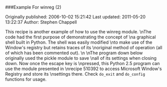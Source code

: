 ###Example For winreg (2)

Originally published: 2006-10-02 15:21:42
Last updated: 2011-05-20 13:22:37
Author: Stephen Chappell

This recipe is another example of how to use the winreg module.\nThe code had the first purpose of demonstrating the concept of\na graphical shell built in Python. The shell was easily modified\nto make use of the Window's registry but retains traces of its\noriginal method of operation (all of which has been commented out).\n\nThe program down below originally used the pickle module to save\nall of its settings when closing down. Now once the escape key is\npressed, this Python 2.5 program can use the module presented in\nrecipe 510392 to access Microsoft Window's Registry and store its\nsettings there. Check `do_exit` and `do_config` functions for usage.